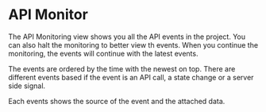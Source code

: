 # API Monitor

The API Monitoring view shows you all the API events in the project. You can also halt the monitoring to better view th events. When you continue the monitoring, the events will continue with the latest events.

The events are ordered by the time with the newest on top. There are different events based if the event is an API call, a state change or a server side signal.

Each events shows the source of the event and the attached data.
